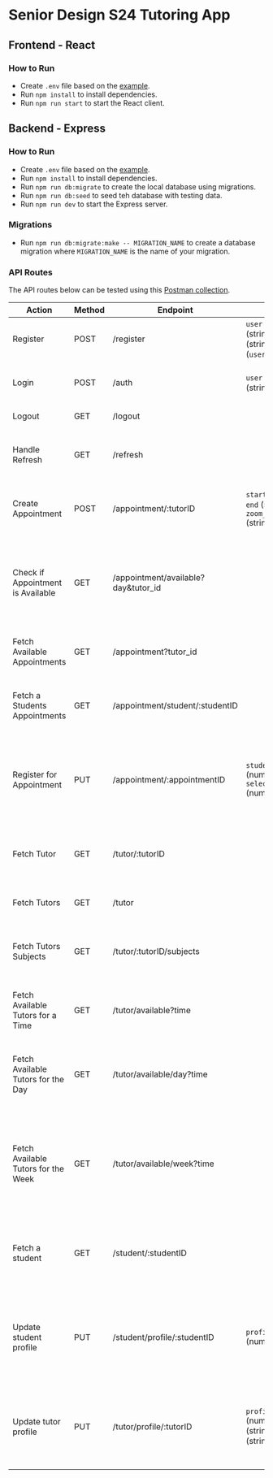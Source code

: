# Senior Design S24 Tutoring App

## Frontend - React

### How to Run

- Create `.env` file based on the [example](/frontend/.env.example).
- Run `npm install` to install dependencies.
- Run `npm run start` to start the React client.

## Backend - Express

### How to Run

- Create `.env` file based on the [example](/backend/.env.example).
- Run `npm install` to install dependencies.
- Run `npm run db:migrate` to create the local database using migrations.
- Run `npm run db:seed` to seed teh database with testing data.
- Run `npm run dev` to start the Express server.

### Migrations

- Run `npm run db:migrate:make -- MIGRATION_NAME` to create a database migration where `MIGRATION_NAME` is the name of your migration.

### API Routes

The API routes below can be tested using this [Postman collection](/backend/api.postman_collection.json).

| Action                              | Method | Endpoint                            | Body                                                                         | Description                                                                                                   |
| ----------------------------------- | ------ | ----------------------------------- | ---------------------------------------------------------------------------- | ------------------------------------------------------------------------------------------------------------- |
| Register                            | POST   | /register                           | `user` (string), `pwd` (string), `name` (string), `role` (`user` or `tutor`) | Creates a new user.                                                                                           |
| Login                               | POST   | /auth                               | `user` (string), `pwd` (string)                                              | Authenticates a user and returns JWT token.                                                                   |
| Logout                              | GET    | /logout                             |                                                                              | Logs out the current user.                                                                                    |
| Handle Refresh                      | GET    | /refresh                            |                                                                              | Handles refresh token and provides new access token.                                                          |
| Create Appointment                  | POST   | /appointment/:tutorID               | `start` (string), `end` (string), `zoom_link` (string)                       | Creates a new appointment for a given tutor                                                                   |
| Check if Appointment is Available   | GET    | /appointment/available?day&tutor_id |                                                                              | Returns true if the appointment for the specified tutor at the specified time is available                    |
| Fetch Available Appointments        | GET    | /appointment?tutor_id               |                                                                              | Fetches all of the available appointments for a tutor                                                         |
| Fetch a Students Appointments       | GET    | /appointment/student/:studentID     |                                                                              | Finds all of a students current appointments they have signed up for                                          |
| Register for Appointment            | PUT    | /appointment/:appointmentID         | `student_id` (number), `selected_subject` (number)                           | Registers a student under an appointment with a selected subject to be tutored on                             |
| Fetch Tutor                         | GET    | /tutor/:tutorID                     |                                                                              | Finds and returns the information about the tutor given the tutorID                                           |
| Fetch Tutors                        | GET    | /tutor                              |                                                                              | Retrieves all of the current tutors                                                                           |
| Fetch Tutors Subjects               | GET    | /tutor/:tutorID/subjects            |                                                                              | Finds and returns the current subjects that the tutor teaches                                                 |
| Fetch Available Tutors for a Time   | GET    | /tutor/available?time               |                                                                              | Finds all of the available tutors for a given start time                                                      |
| Fetch Available Tutors for the Day  | GET    | /tutor/available/day?time           |                                                                              | Finds all of the available tutors for the entire day given any time of the day                                |
| Fetch Available Tutors for the Week | GET    | /tutor/available/week?time          |                                                                              | Finds all of the available tutors for the entire week (starting Sunday) given any time of any day in the week |
| Fetch a student                     | GET    | /student/:studentID                 |                                                                              | Finds and returns the information about a student given the students user id                                  |
| Update student profile              | PUT    | /student/profile/:studentID         | `profile_picture` (number)                                                   | Updates the profile for a student given the students user id and the information (body) to update             |
| Update tutor profile                | PUT    | /tutor/profile/:tutorID             | `profile_picture` (number), `bio` (string), `subjects` (string[])            | Updates the profile for a tutor given the tutor id and the information (body) to update                       |
